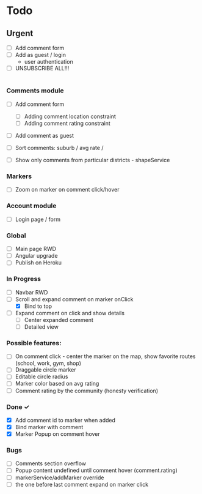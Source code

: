 # Todo

## Urgent
- [ ] Add comment form
- [ ] Add as guest / login
    - user authentication
- [ ] UNSUBSCRIBE ALL!!!
#
### Comments module
- [ ] Add comment form
    - [ ] Adding comment location constraint
    - [ ] Adding comment rating constraint
- [ ] Add comment as guest

- [ ] Sort comments: suburb / avg rate / 
- [ ] Show only comments from particular districts - shapeService

### Markers
- [ ] Zoom on marker on comment click/hover

### Account module
- [ ] Login page / form

### Global
- [ ] Main page RWD
- [ ] Angular upgrade
- [ ] Publish on Heroku

### In Progress
- [ ] Navbar RWD
- [ ] Scroll and expand comment on marker onClick
    - [x] Bind to top
- [ ] Expand comment on click and show details
    - [ ] Center expanded comment
    - [ ] Detailed view

### Possible features:
- [ ] On comment click - center the marker on the map, show favorite routes (school, work, gym, shop)
- [ ] Draggable circle marker
- [ ] Editable circle radius
- [ ] Marker color based on avg rating
- [ ] Comment rating by the community (honesty verification)

### Done ✓
- [x] Add comment id to marker when added
- [x] Bind marker with comment
- [x] Marker Popup on comment hover

### Bugs
- [ ] Comments section overflow
- [ ] Popup content undefined until comment hover (comment.rating)
- [ ] markerService/addMarker override
- [ ] the one before last comment expand on marker click